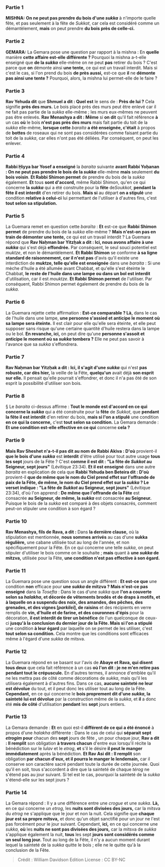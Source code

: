
### Partie 1
<strong>MISHNA:</strong> <b>On ne peut pas prendre du bois d'une <i>sukka</i></b> à n'importe quelle fête, et pas seulement à la fête de <i>Sukkot</i>, car cela est considéré comme un démantèlement, <b>mais</b> on peut prendre <b>du bois près de celle-ci.</b>

### Partie 2
<strong>GEMARA:</strong> La Gemara pose une question par rapport à la mishna : En <b>quelle</b> manière <b>cette affaire est-elle</b> <b>différente ? </b> Pourquoi la mishna a-t-elle enseigné que <b>de la <i>sukka</i></b> elle-même on ne peut <b>pas</b> retirer du bois ? C'est parce que <b>on</b> démonte ainsi <b>une tente,</b> ce qui est un travail interdit. Mais si c'est le cas, si l'on prend du bois <b>de près aussi,</b> est-ce que <b>il</b> ne <b>démonte pas ainsi une tente ?</b> Pourquoi, alors, la mishna lui permet-elle de le faire ?

### Partie 3
<b>Rav Yehuda dit</b> que <b>Shmuel a dit : Quel est</b> le sens de : <b>Près de lui ?</b> Cela signifie <b>près des murs.</b> Le bois placé près des murs peut être enlevé car il ne fait pas partie de la <i>sukka</i> elle-même ; les murs eux-mêmes ne peuvent pas être enlevés. <b>Rav Menashya a dit : Même</b> si <b>on dit</b> qu'il fait référence <b>à</b> un cas <b>où</b> le bois <b>n'est pas près des murs</b> mais fait partie du toit de la <i>sukka</i> elle-même, <b>lorsque cette</b> <i>baraita</i> <b>a été enseignée, c'était</b> à propos de <b>bottes</b> de roseaux qui ne sont pas considérées comme faisant partie du toit de la <i>sukka</i>, car elles n'ont pas été déliées. Par conséquent, on peut les enlever.

### Partie 4
<b>Rabbi Ḥiyya bar Yosef a enseigné</b> la <i>baraita</i> suivante <b>avant Rabbi Yoḥanan : On ne peut pas prendre le bois de la <i>sukka</i></b> elle-même <b>mais</b> seulement <b>du bois voisin</b>. <b>Et Rabbi Shimon permet</b> de prendre du bois de la <i>sukka</i> également. <b>Et</b> tous <b>sont d'accord,</b> même Rabbi Shimon, qu'en ce qui concerne <b>la <i>sukka</i></b> qui a été construite pour la <b>fête</b> de<i>Soukkot</i>, <b>pendant la fête il est interdit</b> d'en retirer du bois. <b>Mais si</b> au départ <b>on a stipulé</b> une condition <b>relative à celui-ci</b> lui permettant de l'utiliser à d'autres fins, c'est <b>tout selon sa stipulation.</b>

### Partie 5
La Guemara remet en question cette <i>baraïta</i> : <b>Et</b> est-ce que <b>Rabbi Shimon permet</b> de prendre du bois de la <i>sukka</i> elle-même ? <b>Mais n'est-on pas en train de démonter une tente,</b> ce qui est un travail interdit ? La Guemara répond que <b>Rav Naḥman bar Yitzḥak a dit : Ici, nous avons affaire à une <i>sukka</i></b> qui s'est déjà <b>effondrée.</b> Par conséquent, le seul souci potentiel est <i>muktze</i>, et non le démantèlement. <b>Et Rabbi Shimon</b> se conforme <b>à sa ligne standard de <b>raisonnement</b>, car il n'est pas</b> d'avis qu'il existe une interdiction de <b>muktze</i>, telle qu'elle est enseignée</b> dans une <i>baraita</i> : Si une mèche d'huile a été allumée avant Chabbat, et qu'elle s'est éteinte le Chabbat, <b>le reste de l'huile dans une lampe ou dans un bol est interdit</b> d'utilisation, car il est <i>mouktze</i>. <b>Et Rabbi Shimon permet</b> de l'utiliser. Par conséquent, Rabbi Shimon permet également de prendre du bois de la <i>sukka</i>.

### Partie 6
La Guemara rejette cette affirmation : <b>Est-ce comparable ? Là,</b> dans le cas de l'huile dans une lampe, <b>une personne s'assied et anticipe le moment où sa lampe sera éteinte.</b> Il est clair pour elle qu'elle sera éteinte, et elle peut supposer sans risque qu'une certaine quantité d'huile restera dans la lampe ou le bol. <b>En revanche, ici,</b> on peut dire qu'une <b>personne s'assoit et anticipe le moment où sa <i>sukka</i> tombera ?</b> Elle ne peut pas savoir à l'avance que sa <i>sukka</i> s'effondrera.

### Partie 7
<b>Rav Naḥman bar Yitzḥak a dit : Ici, il s'agit d'une <i>sukka</i></b> qui n'est <b>pas robuste, car dès hier,</b> la veille de la Fête, <b>quelqu'un</b> avait déjà <b>son esprit sur elle.</b> Il pensait qu'elle pourrait s'effondrer, et donc il n'a pas ôté de son esprit la possibilité d'utiliser son bois.

### Partie 8
§ Le <i>baraita</i> ci-dessus affirme : <b>Tout le monde est d'accord en ce qui concerne la <i>sukka</i></b> qui a été construite pour la <b>fête</b> de <i>Sukkot</i>, que <b>pendant la fête il est interdit</b> d'en retirer du bois, <b>mais si l'on a stipulé</b> une condition <b>en ce qui la concerne,</b> c'est <b>tout selon sa condition.</b> La Gemara demande : <b>Et une condition est-elle effective en ce qui</b> concerne <b>cela ?</b>

### Partie 9
<b>Mais Rav Sheshet n'a-t-il pas dit au nom de Rabbi Akiva : D'où</b> provient-il <b>que le bois d'une <i>sukka</i></b> est <b>interdit</b> d'être utilisé pour tout autre usage <b>tous les sept</b> jours de la Fête ? C'est <b>comme il est dit : "La fête de <i>Sukkot</i> au Seigneur, sept jours"</b> (Lévitique 23:34). <b>Et il est enseigné</b> dans une autre <i>baraita</i> en explication de cela que <b>Rabbi Yehuda ben Beteira dit : D'où</b> provient-il <b>que de même que le nom du Ciel prend effet sur l'offrande de paix de la Fête, de même, le nom du Ciel prend effet sur la <i>sukka</i> ? Le verset indique : "La fête de <i>Sukkot</i> au Seigneur, sept jours"</b> (Lévitique 23:34), d'où l'on apprend : <b>De même que l'offrande de la Fête</b> est consacrée <b>au Seigneur, de même, la <i>sukka</i></b> est consacrée <b>au Seigneur.</b> Puisque le bois de la <i>sukka</i> est comparé à des objets consacrés, comment peut-on stipuler une condition à son égard ?

### Partie 10
<b>Rav Menashya, fils de Rava, a dit :</b> Dans <b>la dernière clause,</b> où la stipulation est mentionnée, <b>nous sommes arrivés</b> au cas d'une <b>sukka</i> régulière,</b> une cabane utilisée tout au long de l'année, et non spécifiquement pour la Fête. En ce qui concerne une telle <i>sukka</i>, on peut stipuler d'utiliser le bois comme on le souhaite ; <b>mais</b> quant à <b>une <i>sukka</i> de mitzva,</b> utilisée pour la Fête, <b>une condition n'est pas effective à son égard.</b>

### Partie 11
La Guemara pose une question sous un angle différent : <b>Et est-ce que</b> une condition <b>non</b> efficace pour <b>une <i>sukka</i> de mitzva ? Mais n'est-ce pas enseigné</b> dans la <i>Tosefta</i> : Dans le cas d'une <i>sukka</i> que <b>l'on a couverte selon sa <i>halakha</i>, et décorée de vêtements brodés</b> <b>et de draps à motifs, et à laquelle on a suspendu des noix, des amandes, des pêches, des grenades, et des vignes [<i>parkilei</i>], de raisins</b> et des récipients en verre remplis de <b>vin, d'huile et de farine, et des couronnes d'épis</b> pour la décoration, <b>il est interdit de tirer un bénéfice</b> de l'un quelconque de ceux-ci <b>jusqu'à la conclusion du dernier jour de la Fête. Mais si l'on a stipulé</b> une condition <b>à leur égard</b> par laquelle on se permet de les utiliser, c'est <b>tout selon sa condition.</b> Cela montre que les conditions sont efficaces même à l'égard d'une <i>sukka</i> de mitsva.

### Partie 12
La Guemara répond en se basant sur l'avis de <b>Abaye et Rava, qui disent tous deux</b> que cela fait référence à un cas <b>où l'on dit : je ne m'en retire pas</b> <b>pendant tout le crépuscule.</b> En d'autres termes, il annonce d'emblée qu'il ne les mettra pas de côté comme décorations de <i>sukka</i>, mais qu'il les utilisera également à d'autres fins. Dans ce cas, <b>aucune sainteté ne leur est dévolue</b> du tout, et il peut donc les utiliser tout au long de la Fête. <b>Cependant,</b> en ce qui concerne le <b>bois proprement dit d'une <i>sukka</i>, la sainteté lui est dévolue</b> par la construction même de la <i>sukka</i>, et <b>il</b> a donc été <b>mis de côté</b> d'utilisation <b>pendant</b> les <b>sept</b> jours entiers.

### Partie 13
La Gemara demande : <b>Et</b> en quoi est-il <b>différent de ce qui a été énoncé</b> à propos d'une <i>halakha</i> différente : Dans le cas de celui qui <b>séparait sept <i>etrogim</i> pour</b> chacun des <b>sept</b> jours de fête <b>,</b> un pour chaque jour, <b>Rav a dit : Il remplit</b> son obligation <b>à travers chacun</b> d'entre eux lorsqu'il récite la bénédiction sur le <i>lulav</i> et le <i>etrog</i>, <b>et</b> s'il le désire <b>il peut le manger immédiatement</b> après la bénédiction. <b>Et Rav Asi dit : Il remplit</b> son obligation <b>par chacun d'eux, et il pourra le manger le lendemain,</b> car il conserve son caractère sacré pendant toute la durée de cette journée. Quoi qu'il en soit, tous s'accordent à dire que la sainteté de chaque <i>térog</i> ne s'étend pas au jour suivant. Si tel est le cas, pourquoi la sainteté de la <i>sukka</i> s'étend-elle sur les sept jours ?

### Partie 14
La Gemara répond : Il y a une différence entre une <i>crogue</i> et une <i>sukka</i>. <b>Là,</b> en ce qui concerne un <i>etrog</i>, les <b>nuits sont divisées des jours,</b> car la mitsva du <i>etrog</i> ne s'applique que le jour et non la nuit. Cela signifie que <b>chaque jour est sa propre mitsva,</b> et donc qu'un objet sanctifié pour un jour ne l'est pas forcément pour le jour suivant. Cependant, <b>ici,</b> en ce qui concerne une <i>sukka</i>, <b>où</b> les <b>nuits ne sont pas divisées des jours,</b> car la mitsva de <i>sukka</i> s'applique également la nuit, <b>tous</b> les sept <b>jours sont considérés comme un seul long jour. </b> Tout au long de la Fête, il n'y a aucun moment durant lequel la sainteté de la <i>sukka</i> quitte le bois ; elle ne le quitte qu'à la conclusion de la Fête.

>Crédit : William Davidson Edition
>License : CC BY-NC